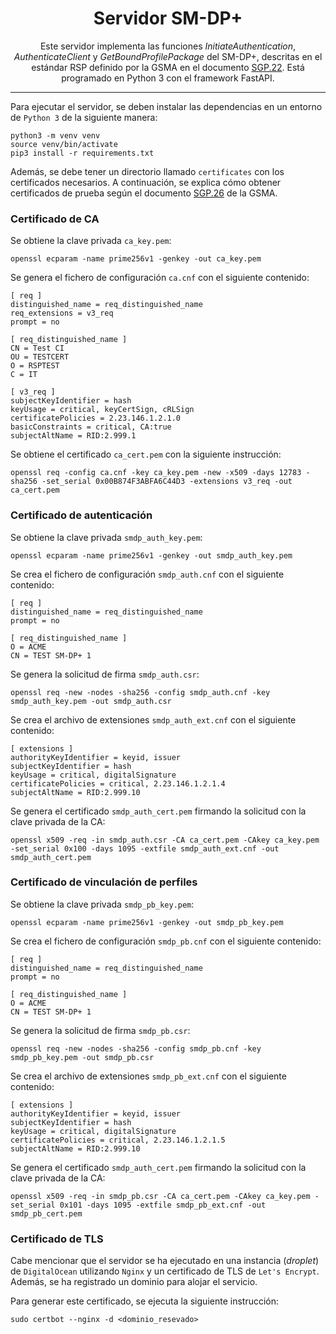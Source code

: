 <p align="center">
   <h1 align="center">Servidor SM-DP+</h1>
</p>

<p align="center">
  Este servidor implementa las funciones <i>InitiateAuthentication</i>, <i>AuthenticateClient</i> y <i>GetBoundProfilePackage</i> del SM-DP+, descritas en el estándar RSP definido por la GSMA en el documento <a href="https://www.gsma.com/solutions-and-impact/technologies/esim/wp-content/uploads/2023/12/SGP.22-v3.1.pdf" target="blank">SGP.22</a>. Está programado en Python 3 con el framework FastAPI.
</p>

---

Para ejecutar el servidor, se deben instalar las dependencias en un entorno de `Python 3` de la siguiente manera:

```
python3 -m venv venv
source venv/bin/activate
pip3 install -r requirements.txt
```

Además, se debe tener un directorio llamado `certificates` con los certificados necesarios. A continuación, se explica cómo obtener certificados de prueba según el documento <a href="https://www.gsma.com/solutions-and-impact/technologies/esim/wp-content/uploads/2025/01/SGP.26-3.0.2.pdf" target="blank">SGP.26</a> de la GSMA.

### Certificado de CA

Se obtiene la clave privada `ca_key.pem`:
```
openssl ecparam -name prime256v1 -genkey -out ca_key.pem
```

Se genera el fichero de configuración `ca.cnf` con el siguiente contenido:
```
[ req ]
distinguished_name = req_distinguished_name
req_extensions = v3_req
prompt = no

[ req_distinguished_name ]
CN = Test CI
OU = TESTCERT
O = RSPTEST
C = IT

[ v3_req ]
subjectKeyIdentifier = hash
keyUsage = critical, keyCertSign, cRLSign
certificatePolicies = 2.23.146.1.2.1.0
basicConstraints = critical, CA:true
subjectAltName = RID:2.999.1
```

Se obtiene el certificado `ca_cert.pem` con la siguiente instrucción:
```
openssl req -config ca.cnf -key ca_key.pem -new -x509 -days 12783 -sha256 -set_serial 0x00B874F3ABFA6C44D3 -extensions v3_req -out ca_cert.pem
```

### Certificado de autenticación

Se obtiene la clave privada `smdp_auth_key.pem`:
```
openssl ecparam -name prime256v1 -genkey -out smdp_auth_key.pem
```

Se crea el fichero de configuración `smdp_auth.cnf` con el siguiente contenido:
```
[ req ]
distinguished_name = req_distinguished_name
prompt = no

[ req_distinguished_name ]
O = ACME
CN = TEST SM-DP+ 1
```

Se genera la solicitud de firma `smdp_auth.csr`:
```
openssl req -new -nodes -sha256 -config smdp_auth.cnf -key smdp_auth_key.pem -out smdp_auth.csr
```

Se crea el archivo de extensiones `smdp_auth_ext.cnf` con el siguiente contenido:
```
[ extensions ]
authorityKeyIdentifier = keyid, issuer
subjectKeyIdentifier = hash
keyUsage = critical, digitalSignature
certificatePolicies = critical, 2.23.146.1.2.1.4
subjectAltName = RID:2.999.10
```

Se genera el certificado `smdp_auth_cert.pem` firmando la solicitud con la clave privada de la CA:
```
openssl x509 -req -in smdp_auth.csr -CA ca_cert.pem -CAkey ca_key.pem -set_serial 0x100 -days 1095 -extfile smdp_auth_ext.cnf -out smdp_auth_cert.pem
```

### Certificado de vinculación de perfiles

Se obtiene la clave privada `smdp_pb_key.pem`:
```
openssl ecparam -name prime256v1 -genkey -out smdp_pb_key.pem
```

Se crea el fichero de configuración `smdp_pb.cnf` con el siguiente contenido:
```
[ req ]
distinguished_name = req_distinguished_name
prompt = no

[ req_distinguished_name ]
O = ACME
CN = TEST SM-DP+ 1
```

Se genera la solicitud de firma `smdp_pb.csr`:
```
openssl req -new -nodes -sha256 -config smdp_pb.cnf -key smdp_pb_key.pem -out smdp_pb.csr
```

Se crea el archivo de extensiones `smdp_pb_ext.cnf` con el siguiente contenido:
```
[ extensions ]
authorityKeyIdentifier = keyid, issuer
subjectKeyIdentifier = hash
keyUsage = critical, digitalSignature
certificatePolicies = critical, 2.23.146.1.2.1.5
subjectAltName = RID:2.999.10
```

Se genera el certificado `smdp_auth_cert.pem` firmando la solicitud con la clave privada de la CA:
```
openssl x509 -req -in smdp_pb.csr -CA ca_cert.pem -CAkey ca_key.pem -set_serial 0x101 -days 1095 -extfile smdp_pb_ext.cnf -out smdp_pb_cert.pem
```

### Certificado de TLS

Cabe mencionar que el servidor se ha ejecutado en una instancia (<i>droplet</i>) de `DigitalOcean` utilizando `Nginx` y un certificado de TLS de `Let's Encrypt`. Además, se ha registrado un dominio para alojar el servicio.

Para generar este certificado, se ejecuta la siguiente instrucción:
```
sudo certbot --nginx -d <dominio_resevado>
```

